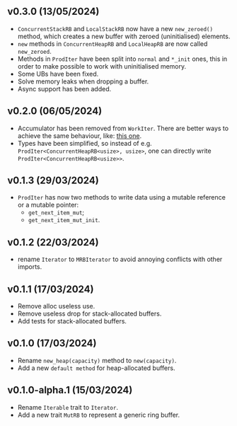 <a name="v0.3.0"></a>
## v0.3.0 (13/05/2024)

* `ConcurrentStackRB` and `LocalStackRB` now have a new `new_zeroed()` method, which creates a new buffer
  with zeroed (uninitialised) elements.
* `new` methods in `ConcurrentHeapRB` and `LocalHeapRB` are now called `new_zeroed`.
* Methods in `ProdIter` have been split into `normal` and `*_init` ones, this in order to make possible
  to work with uninitialised memory.
* Some UBs have been fixed.
* Solve memory leaks when dropping a buffer.
* Async support has been added.

<a name="v0.2.0"></a>
## v0.2.0 (06/05/2024)

* Accumulator has been removed from `WorkIter`. There are better ways to achieve the same behaviour, like:
  [this one](https://github.com/Skilvingr/rust-mutringbuf/commit/c931aecc775fe0b222db9ff0cc4bb9ab04881bd4#diff-0b0e4efcf55f384696cdccec18c30a9dee3e81722afeca2b0509e12dc44a946b).
* Types have been simplified, so instead of e.g. `ProdIter<ConcurrentHeapRB<usize>, usize>`, one can directly write `ProdIter<ConcurrentHeapRB<usize>>`.

<a name="v0.1.3"></a>
## v0.1.3 (29/03/2024)

* `ProdIter` has now two methods to write data using a mutable reference or a mutable pointer:
  - `get_next_item_mut`;
  - `get_next_item_mut_init`.

<a name="v0.1.2"></a>
## v0.1.2 (22/03/2024)

* rename `Iterator` to `MRBIterator` to avoid annoying conflicts with other imports.

<a name="v0.1.1"></a>
## v0.1.1 (17/03/2024)

* Remove alloc useless use.
* Remove useless drop for stack-allocated buffers.
* Add tests for stack-allocated buffers.

<a name="v0.1.0"></a>
## v0.1.0 (17/03/2024)

* Rename `new_heap(capacity)` method to `new(capacity)`.
* Add a new `default method` for heap-allocated buffers.

<a name="v0.1.0-alpha.1"></a>
## v0.1.0-alpha.1 (15/03/2024)

* Rename `Iterable` trait to `Iterator`.
* Add a new trait `MutRB` to represent a generic ring buffer.
